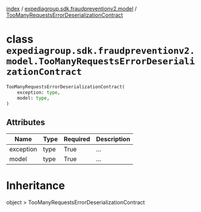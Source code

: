 [index](index.md) /
[expediagroup.sdk.fraudpreventionv2.model](expediagroup.sdk.fraudpreventionv2.model.md)
/
[TooManyRequestsErrorDeserializationContract](TooManyRequestsErrorDeserializationContract.md)

# class `expediagroup.sdk.fraudpreventionv2.model.TooManyRequestsErrorDeserializationContract`

```python
TooManyRequestsErrorDeserializationContract(
    exception: type,
    model: type,
)
```

## Attributes

| Name      | Type | Required | Description |
| --------- | ---- | -------- | ----------- |
| exception | type | True     | …           |
| model     | type | True     | …           |

# Inheritance

object > TooManyRequestsErrorDeserializationContract
